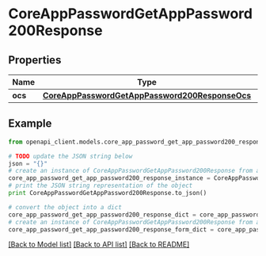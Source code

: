 # CoreAppPasswordGetAppPassword200Response


## Properties
Name | Type | Description | Notes
------------ | ------------- | ------------- | -------------
**ocs** | [**CoreAppPasswordGetAppPassword200ResponseOcs**](CoreAppPasswordGetAppPassword200ResponseOcs.md) |  | 

## Example

```python
from openapi_client.models.core_app_password_get_app_password200_response import CoreAppPasswordGetAppPassword200Response

# TODO update the JSON string below
json = "{}"
# create an instance of CoreAppPasswordGetAppPassword200Response from a JSON string
core_app_password_get_app_password200_response_instance = CoreAppPasswordGetAppPassword200Response.from_json(json)
# print the JSON string representation of the object
print CoreAppPasswordGetAppPassword200Response.to_json()

# convert the object into a dict
core_app_password_get_app_password200_response_dict = core_app_password_get_app_password200_response_instance.to_dict()
# create an instance of CoreAppPasswordGetAppPassword200Response from a dict
core_app_password_get_app_password200_response_form_dict = core_app_password_get_app_password200_response.from_dict(core_app_password_get_app_password200_response_dict)
```
[[Back to Model list]](../README.md#documentation-for-models) [[Back to API list]](../README.md#documentation-for-api-endpoints) [[Back to README]](../README.md)


